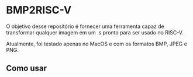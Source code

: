 # BMP2RISC-V

O objetivo desse repositório é fornecer uma ferramenta capaz de transformar qualquer imagem em um .s pronto para ser usado no RISC-V.

Atualmente, foi testado apenas no MacOS e com os formatos BMP, JPEG e PNG.

## Como usar
